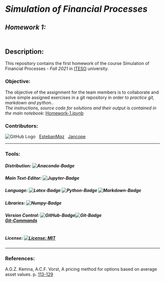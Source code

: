 # ***Simulation of Financial Processes***
## *Homework 1:* <br><br>

## **Description:**
This repository contains the first homework of the course Simulation of Financial Processes - *Fall 2021* in [ITESO](https://www.topuniversities.com/universities/iteso-universidad-jesuita-de-guadalajara) university. 
<br>

### **Objective:**
The objective of the assignment for the team members is to collaborate and solve simple assigned exercises in a git repository in order to *practice git, markdown and python.*.<br>
*The instructions, source code for solutions and their output is contained in the main notebook:* [Homework-1.ipynb](https://github.com/EstebanMqz/FPS-Hw1_MD-Py_Ex/blob/main/Homework-1.ipynb)

### **Contributors:** 
![GitHub Logo](https://github.com/EstebanMqz.png?size=30) &nbsp; [EstebanMqz](https://github.com/EstebanMqz) &nbsp; [Jancope](https://github.com/Jancope)

---
### **Tools:**

##### Distribution:&nbsp;![Anaconda-Badge](https://img.shields.io/badge/Anaconda-44A833?style=flat-square&logo=anaconda&logoColor=white)<br> 
##### Main Text-Editor:&nbsp;![Jupyter-Badge](https://img.shields.io/badge/Jupyter-Notebook-orange.svg?style=flat-square&logo=Jupyter&logoColor=white)
##### Language:&nbsp;![Latex-Badge](https://img.shields.io/badge/LaTeX-47A141?style=for-the-badge&logo=LaTeX&logoColor=white)&nbsp;![Python-Badge](https://img.shields.io/badge/Python-3776AB.svg?style=flat-square&logo=Python&logoColor=white)&nbsp;![Markdown-Badge](https://img.shields.io/badge/Markdown-000000.svg?style=flat-square&logo=Markdown&logoColor=white)<br>
##### Libraries:&nbsp;![Numpy-Badge](https://img.shields.io/badge/Numpy-013243?style=flat-square&logo=numpy&logoColor=white)<br>
##### Version Control:&nbsp;![GitHub-Badge](https://img.shields.io/badge/GitHub-100000?style=flat-square&logo=github&logoColor=white)![Git-Badge](https://img.shields.io/badge/Git-F05032.svg?style=flat-square&logo=Git&logoColor=white) <br> [Git-Commands](https://github.com/EstebanMqz/Git-Commands)<br><br>

##### License:&nbsp;[![License: MIT](https://img.shields.io/badge/License-MIT-yellow.svg)](https://opensource.org/licenses/MIT)
---
### **References:** 
A.G.Z. Kemna, A.C.F. Vorst, A pricing method for options based on average asset values. p. [113-129](https://www.sciencedirect.com/science/article/abs/pii/0378426690900395#preview-section-references)



